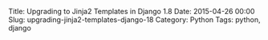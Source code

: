 Title: Upgrading to Jinja2 Templates in Django 1.8
Date: 2015-04-26 00:00
Slug: upgrading-jinja2-templates-django-18
Category: Python
Tags: python, django
